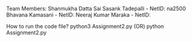 Team Members:
	Shanmukha Datta Sai Sasank Tadepalli - NetID: na2500
	Bhavana Kamasani - NetID:
	Neeraj Kumar Maraka - NetID:

How to run the code file?
	python3 Assignment2.py
	(OR)
	python Assignment2.py